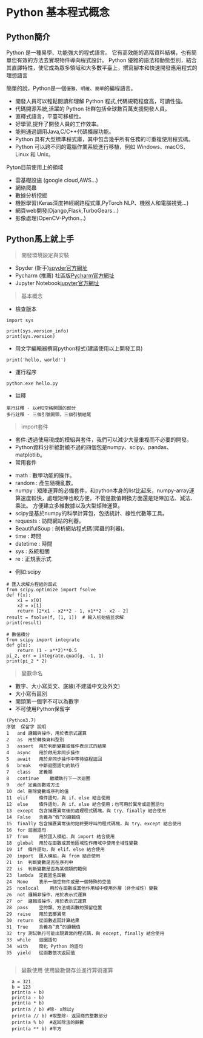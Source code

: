 # Python 基本程式概念

## Python簡介

Python 是一種易學、功能強大的程式語言。 它有高效能的高階資料結構，也有簡單但有效的方法去實現物件導向程式設計。 Python 優雅的語法和動態型別，結合其直譯特性，使它成為眾多領域和大多數平臺上，撰寫腳本和快速開發應用程式的理想語言

簡單的說，Python是一個`優雅`、`明確`、`簡單`的編程語言。
- 開發人員可以輕鬆閱讀和理解 Python 程式,代碼規範程度高，可讀性強。
- 代碼開源系統,活躍的 Python 社群包括全球數百萬支援開發人員。
- 直釋式語言，平臺可移植性。
- 好學習,提升了開發人員的工作效率。
- 能夠通過調用Java,C/C++代碼擴展功能。
- Python 具有大型標準程式庫，其中包含幾乎所有任務的可重複使用程式碼。
- Python 可以跨不同的電腦作業系統進行移植，例如 Windows、macOS、Linux 和 Unix。
  
Pyton目前使用上的領域
- 雲基礎設施 (google cloud,AWS...)
- 網絡爬蟲
- 數據分析挖掘
- 機器學習(Keras深度神經網路程式庫,PyTorch NLP、機器人和電腦視覺...)
- 網頁web開發(Django,Flask,TurboGears...)
- 影像處理(OpenCV-Python...)

## Python馬上就上手

>開發環境設定與安裝
* Spyder (新手)[spyder官方網址](https://www.spyder-ide.org/)
* Pycharm (推薦) 社區版[Pycharm官方網址](https://www.jetbrains.com/pycharm/)
* Jupyter Notebook[jupyter官方網址](https://jupyter.org/install)
  
>基本概念
* 檢查版本
```
import sys

print(sys.version_info)
print(sys.version)
```
* 用文字編輯器撰寫python程式(建議使用以上開發工具)
```
print('hello, world!')
```
* 運行程序
```
python.exe hello.py
```
* 註釋
```
單行註釋 - 以#和空格開頭的部分
多行註釋 - 三個引號開頭，三個引號結尾
```
> import套件
* 套件:透過使用現成的模組與套件，我們可以減少大量重複而不必要的開發。
* Python資料分析絕對繞不過的四個包是numpy、scipy、pandas、matplotlib。
* 常用套件
- math : 數學功能的操作。
- random : 產生隨機亂數。
- numpy : 矩陣運算的必備套件，和python本身的list比起來，numpy-array運算速度較快，處理矩陣也較方便，不管是數值轉換方面還是矩陣加法、減法、乘法。 方便建立多維數據以及大型矩陣運算。
- scipy是基於numpy的科學計算包，包括統計、線性代數等工具。
- requests : 訪問網站的利器。
- BeautifulSoup : 剖析網站程式碼(爬蟲的利器)。
- time : 時間
- datetime : 時間
- sys : 系統相關
- re : 正規表示式
  
* 例如:scipy 
```
# 匯入求解方程組的函式
from scipy.optimize import fsolve  
def f(x):
    x1 = x[0]
    x2 = x[1]
    return [2*x1 - x2**2 - 1, x1**2 - x2 - 2]
result = fsolve(f, [1, 1])  # 輸入初始值並求解
print(result)

# 數值積分
from scipy import integrate
def g(x):
    return (1 - x**2)**0.5
pi_2, err = integrate.quad(g, -1, 1)
print(pi_2 * 2)
```

> 變數命名
* 數字、大小寫英文、底線(不建議中文及外文)
* 大小寫有區別
* 開頭第一個字不可以為數字
* 不可使用Python保留字
```
(Python3.7)
序號	保留字	說明
1	and	邏輯與操作，用於表示式運算
2	as	用於轉換資料型別
3	assert	用於判斷變數或條件表示式的結果
4	async	用於啟用非同步操作
5	await	用於非同步操作中等待協程返回
6	break	中斷迴圈語句的執行
7	class	定義類
8	continue	繼續執行下一次迴圈
9	def	定義函數或方法
10	del	刪除變數或序列的值
11	elif	條件語句，與 if、else 結合使用
12	else	條件語句，與 if、else 結合使用；也可用於異常或迴圈語句
13	except	包含捕獲異常後的處理程式碼塊，與 try、finally 結合使用
14	False	含義為“假”的邏輯值
15	finally	包含捕獲異常後的始終要呼叫的程式碼塊，與 try、except 結合使用
16	for	迴圈語句
17	from	用於匯入模組，與 import 結合使用
18	global	用於在函數或其他區域性作用域中使用全域性變數
19	if	條件語句，與 elif、else 結合使用
20	import	匯入模組，與 from 結合使用
21	in	判斷變數是否在序列中
22	is	判斷變數是否為某個類的範例
23	lambda	定義匿名函數
24	None	表示一個空物件或是一個特殊的空值
25	nonlocal	用於在函數或其他作用域中使用外層（非全域性）變數
26	not	邏輯非操作，用於表示式運算
27	or	邏輯或操作，用於表示式運算
28	pass	空的類、方法或函數的預留位置
29	raise	用於丟擲異常
30	return	從函數返回計算結果
31	True	含義為“真”的邏輯值
32	try	測試執行可能出現異常的程式碼，與 except, finally 結合使用
33	while	迴圈語句
34	with	簡化 Python 的語句
35	yield	從函數依次返回值
 
```

>變數使用
使用變數儲存並進行算術運算
```
  a = 321
  b = 123
  print(a + b)
  print(a - b)
  print(a * b)
  print(a / b) #除- x除以y
  print(a // b) #取整除- 返回商的整數部分
  print(a % b)  #返回除法的餘數
  print(a ** b) #平方
```
